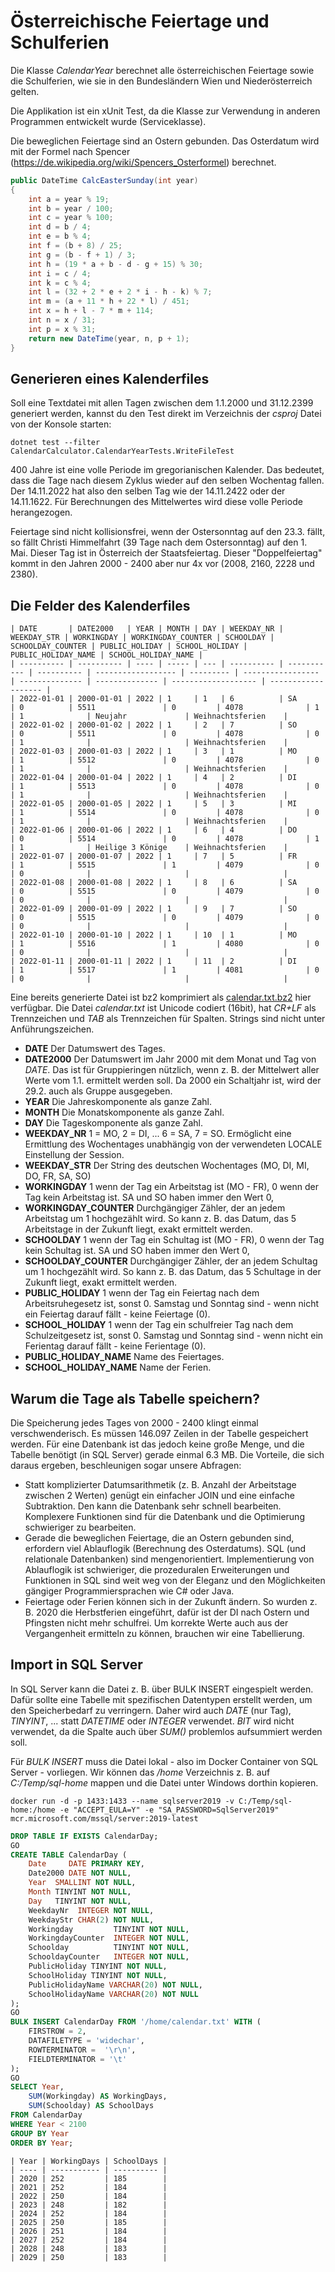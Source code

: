# Österreichische Feiertage und Schulferien

Die Klasse *CalendarYear* berechnet alle österreichischen Feiertage sowie die Schulferien, wie
sie in den Bundesländern Wien und Niederösterreich gelten.

Die Applikation ist ein xUnit Test, da die Klasse zur Verwendung in anderen Programmen entwickelt
wurde (Serviceklasse).

Die beweglichen Feiertage sind an Ostern gebunden. Das Osterdatum wird mit der Formel nach
Spencer (https://de.wikipedia.org/wiki/Spencers_Osterformel) berechnet.

```c#
public DateTime CalcEasterSunday(int year)
{
    int a = year % 19;
    int b = year / 100;
    int c = year % 100;
    int d = b / 4;
    int e = b % 4;
    int f = (b + 8) / 25;
    int g = (b - f + 1) / 3;
    int h = (19 * a + b - d - g + 15) % 30;
    int i = c / 4;
    int k = c % 4;
    int l = (32 + 2 * e + 2 * i - h - k) % 7;
    int m = (a + 11 * h + 22 * l) / 451;
    int x = h + l - 7 * m + 114;
    int n = x / 31;
    int p = x % 31;
    return new DateTime(year, n, p + 1);
}
```

## Generieren eines Kalenderfiles

Soll eine Textdatei mit allen Tagen zwischen dem 1.1.2000 und 31.12.2399 generiert werden, kannst
du den Test direkt im Verzeichnis der *csproj* Datei von der Konsole starten:

```
dotnet test --filter CalendarCalculator.CalendarYearTests.WriteFileTest
```

400 Jahre ist eine volle Periode im gregorianischen Kalender. Das bedeutet, dass die Tage
nach diesem Zyklus wieder auf den selben Wochentag fallen. Der 14.11.2022 hat also den selben
Tag wie der 14.11.2422 oder der 14.11.1622. Für Berechnungen des Mittelwertes wird diese volle
Periode herangezogen.

Feiertage sind nicht kollisionsfrei, wenn der Ostersonntag auf den 23.3. fällt, so fällt
Christi Himmelfahrt (39 Tage nach dem Ostersonntag) auf den 1. Mai. Dieser Tag ist in Österreich
der Staatsfeiertag. Dieser "Doppelfeiertag" kommt in den Jahren 2000 - 2400 aber nur 4x vor
(2008, 2160, 2228 und 2380).

## Die Felder des Kalenderfiles

```
| DATE       | DATE2000   | YEAR | MONTH | DAY | WEEKDAY_NR | WEEKDAY_STR | WORKINGDAY | WORKINGDAY_COUNTER | SCHOOLDAY | SCHOOLDAY_COUNTER | PUBLIC_HOLIDAY | SCHOOL_HOLIDAY | PUBLIC_HOLIDAY_NAME | SCHOOL_HOLIDAY_NAME |
| ---------- | ---------- | ---- | ----- | --- | ---------- | ----------- | ---------- | ------------------ | --------- | ----------------- | -------------- | -------------- | ------------------- | ------------------- |
| 2022-01-01 | 2000-01-01 | 2022 | 1     | 1   | 6          | SA          | 0          | 5511               | 0         | 4078              | 1              | 1              | Neujahr             | Weihnachtsferien    |
| 2022-01-02 | 2000-01-02 | 2022 | 1     | 2   | 7          | SO          | 0          | 5511               | 0         | 4078              | 0              | 1              |                     | Weihnachtsferien    |
| 2022-01-03 | 2000-01-03 | 2022 | 1     | 3   | 1          | MO          | 1          | 5512               | 0         | 4078              | 0              | 1              |                     | Weihnachtsferien    |
| 2022-01-04 | 2000-01-04 | 2022 | 1     | 4   | 2          | DI          | 1          | 5513               | 0         | 4078              | 0              | 1              |                     | Weihnachtsferien    |
| 2022-01-05 | 2000-01-05 | 2022 | 1     | 5   | 3          | MI          | 1          | 5514               | 0         | 4078              | 0              | 1              |                     | Weihnachtsferien    |
| 2022-01-06 | 2000-01-06 | 2022 | 1     | 6   | 4          | DO          | 0          | 5514               | 0         | 4078              | 1              | 1              | Heilige 3 Könige    | Weihnachtsferien    |
| 2022-01-07 | 2000-01-07 | 2022 | 1     | 7   | 5          | FR          | 1          | 5515               | 1         | 4079              | 0              | 0              |                     |                     |
| 2022-01-08 | 2000-01-08 | 2022 | 1     | 8   | 6          | SA          | 0          | 5515               | 0         | 4079              | 0              | 0              |                     |                     |
| 2022-01-09 | 2000-01-09 | 2022 | 1     | 9   | 7          | SO          | 0          | 5515               | 0         | 4079              | 0              | 0              |                     |                     |
| 2022-01-10 | 2000-01-10 | 2022 | 1     | 10  | 1          | MO          | 1          | 5516               | 1         | 4080              | 0              | 0              |                     |                     |
| 2022-01-11 | 2000-01-11 | 2022 | 1     | 11  | 2          | DI          | 1          | 5517               | 1         | 4081              | 0              | 0              |                     |                     |
```

Eine bereits generierte Datei ist bz2 komprimiert als [calendar.txt.bz2](calendar.txt.bz2)
hier verfügbar.
Die Datei *calendar.txt* ist Unicode codiert (16bit), hat *CR+LF* als Trennzeichen und *TAB* als
Trennzeichen für Spalten. Strings sind nicht unter Anführungszeichen.

- **DATE** Der Datumswert des Tages.
- **DATE2000** Der Datumswert im Jahr 2000 mit dem Monat und Tag von *DATE*. Das ist für
  Gruppieringen nützlich, wenn z. B. der Mittelwert aller Werte vom 1.1. ermittelt werden soll.
  Da 2000 ein Schaltjahr ist, wird der 29.2. auch als Gruppe ausgegeben.
- **YEAR** Die Jahreskomponente als ganze Zahl.
- **MONTH** Die Monatskomponente als ganze Zahl.
- **DAY** Die Tageskomponente als ganze Zahl.
- **WEEKDAY_NR** 1 = MO, 2 = DI, ... 6 = SA, 7 = SO. Ermöglicht eine Ermittlung des Wochentages
  unabhängig von der verwendeten LOCALE Einstellung der Session.
- **WEEKDAY_STR** Der String des deutschen Wochentages (MO, DI, MI, DO, FR, SA, SO)
- **WORKINGDAY** 1 wenn der Tag ein Arbeitstag ist (MO - FR), 0 wenn der Tag kein Arbeitstag ist.
  SA und SO haben immer den Wert 0,
- **WORKINGDAY_COUNTER** Durchgängiger Zähler, der an jedem Arbeitstag um 1 hochgezählt wird.
  So kann z. B. das Datum, das 5 Arbeitstage in der Zukunft liegt, exakt ermittelt werden.
- **SCHOOLDAY** 1 wenn der Tag ein Schultag ist (MO - FR), 0 wenn der Tag kein Schultag ist.
  SA und SO haben immer den Wert 0,
- **SCHOOLDAY_COUNTER** Durchgängiger Zähler, der an jedem Schultag um 1 hochgezählt wird.
  So kann z. B. das Datum, das 5 Schultage in der Zukunft liegt, exakt ermittelt werden.
- **PUBLIC_HOLIDAY** 1 wenn der Tag ein Feiertag nach dem Arbeitsruhegesetz ist, sonst 0. Samstag
  und Sonntag sind - wenn nicht ein Feiertag darauf fällt - keine Feiertage (0).
- **SCHOOL_HOLIDAY** 1 wenn der Tag ein schulfreier Tag nach dem Schulzeitgesetz ist, sonst 0. Samstag
  und Sonntag sind - wenn nicht ein Ferientag darauf fällt - keine Ferientage (0).
- **PUBLIC_HOLIDAY_NAME** Name des Feiertages.
- **SCHOOL_HOLIDAY_NAME** Name der Ferien.

## Warum die Tage als Tabelle speichern?

Die Speicherung jedes Tages von 2000 - 2400 klingt einmal verschwenderisch. Es müssen 146.097
Zeilen in der Tabelle gespeichert werden. Für eine Datenbank ist das jedoch keine große Menge,
und die Tabelle benötigt (in SQL Server) gerade einmal 6.3 MB. Die Vorteile, die sich daraus
ergeben, beschleunigen sogar unsere Abfragen:

- Statt komplizierter Datumsarithmetik (z. B. Anzahl der Arbeitstage zwischen 2 Werten) genügt
  ein einfacher JOIN und eine einfache Subtraktion. Den kann die Datenbank sehr schnell bearbeiten.
  Komplexere Funktionen sind für die Datenbank und die Optimierung schwieriger zu bearbeiten.
- Gerade die beweglichen Feiertage, die an Ostern gebunden sind, erfordern viel Ablauflogik
  (Berechnung des Osterdatums). SQL (und relationale Datenbanken) sind mengenorientiert.
  Implementierung von Ablauflogik ist schwieriger, die prozeduralen Erweiterungen und Funktionen in
  SQL sind weit weg von der Eleganz und den Möglichkeiten gängiger Programmiersprachen wie C# oder Java.
- Feiertage oder Ferien können sich in der Zukunft ändern. So wurden z. B. 2020 die Herbstferien
  eingeführt, dafür ist der DI nach Ostern und Pfingsten nicht mehr schulfrei. Um korrekte Werte
  auch aus der Vergangenheit ermitteln zu können, brauchen wir eine Tabellierung.

## Import in SQL Server

In SQL Server kann die Datei z. B. über BULK INSERT eingespielt werden. Dafür sollte eine Tabelle
mit spezifischen Datentypen erstellt werden, um den Speicherbedarf zu verringern. Daher wird auch
*DATE* (nur Tag), *TINYINT*, ... statt *DATETIME* oder *INTEGER* verwendet. *BIT* wird nicht
verwendet, da die Spalte auch über *SUM()* problemlos aufsummiert werden soll.

Für *BULK INSERT* muss die Datei lokal - also im Docker Container von SQL Server - vorliegen.
Wir können das */home* Verzeichnis z. B. auf *C:/Temp/sql-home* mappen und die Datei unter Windows
dorthin kopieren.

```
docker run -d -p 1433:1433 --name sqlserver2019 -v C:/Temp/sql-home:/home -e "ACCEPT_EULA=Y" -e "SA_PASSWORD=SqlServer2019" mcr.microsoft.com/mssql/server:2019-latest      
```

```sql
DROP TABLE IF EXISTS CalendarDay;
GO
CREATE TABLE CalendarDay (
    Date     DATE PRIMARY KEY,
    Date2000 DATE NOT NULL,
    Year  SMALLINT NOT NULL,
    Month TINYINT NOT NULL,
    Day   TINYINT NOT NULL,
    WeekdayNr  INTEGER NOT NULL,
    WeekdayStr CHAR(2) NOT NULL,
    Workingday         TINYINT NOT NULL,
    WorkingdayCounter  INTEGER NOT NULL,
    Schoolday          TINYINT NOT NULL,
    SchooldayCounter   INTEGER NOT NULL,
    PublicHoliday TINYINT NOT NULL,
    SchoolHoliday TINYINT NOT NULL,
    PublicHolidayName VARCHAR(20) NOT NULL,
    SchoolHolidayName VARCHAR(20) NOT NULL
);
GO
BULK INSERT CalendarDay FROM '/home/calendar.txt' WITH (    
    FIRSTROW = 2,
    DATAFILETYPE = 'widechar',
    ROWTERMINATOR =  '\r\n',
    FIELDTERMINATOR = '\t'
);    
GO
SELECT Year,
    SUM(Workingday) AS WorkingDays,
    SUM(Schoolday) AS SchoolDays
FROM CalendarDay
WHERE Year < 2100
GROUP BY Year
ORDER BY Year;
```

```
| Year | WorkingDays | SchoolDays |
| ---- | ----------- | ---------- |
| 2020 | 252         | 185        |
| 2021 | 252         | 184        |
| 2022 | 250         | 184        |
| 2023 | 248         | 182        |
| 2024 | 252         | 184        |
| 2025 | 250         | 185        |
| 2026 | 251         | 184        |
| 2027 | 252         | 184        |
| 2028 | 248         | 183        |
| 2029 | 250         | 183        |
```
